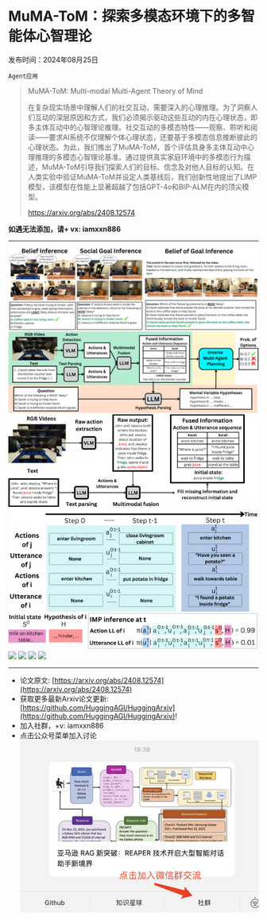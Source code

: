 # MuMA-ToM：探索多模态环境下的多智能体心智理论
发布时间：2024年08月25日

`Agent应用`
> MuMA-ToM: Multi-modal Multi-Agent Theory of Mind
>
> 在复杂现实场景中理解人们的社交互动，需要深入的心理推理。为了洞察人们互动的深层原因和方式，我们必须揭示驱动这些互动的内在心理状态，即多主体互动中的心智理论推理。社交互动的多模态特性——观察、聆听和阅读——要求AI系统不仅理解个体心理状态，还要基于多模态信息推断彼此的心理状态。为此，我们推出了MuMA-ToM，首个评估具身多主体互动中心理推理的多模态心智理论基准。通过提供真实家庭环境中的多模态行为描述，MuMA-ToM引导我们探索人们的目标、信念及对他人目标的认知。在人类实验中验证MuMA-ToM并设定人类基线后，我们创新性地提出了LIMP模型，该模型在性能上显著超越了包括GPT-4o和BIP-ALM在内的顶尖模型。
>
> https://arxiv.org/abs/2408.12574

**如遇无法添加，请+ vx: iamxxn886**
<hr />

![](https://raw.githubusercontent.com/HuggingAGI/HuggingArxiv/main/paper_images/2408.12574/x1.png)
![](https://raw.githubusercontent.com/HuggingAGI/HuggingArxiv/main/paper_images/2408.12574/x2.png)
![](https://raw.githubusercontent.com/HuggingAGI/HuggingArxiv/main/paper_images/2408.12574/x3.png)
![](https://raw.githubusercontent.com/HuggingAGI/HuggingArxiv/main/paper_images/2408.12574/x4.png)
![](https://raw.githubusercontent.com/HuggingAGI/HuggingArxiv/main/paper_images/2408.12574/x5.png)
![](https://raw.githubusercontent.com/HuggingAGI/HuggingArxiv/main/paper_images/2408.12574/x9.png)
![](https://raw.githubusercontent.com/HuggingAGI/HuggingArxiv/main/paper_images/2408.12574/x10.png)
![](https://raw.githubusercontent.com/HuggingAGI/HuggingArxiv/main/paper_images/2408.12574/x11.png)

<hr />

- 论文原文: [https://arxiv.org/abs/2408.12574](https://arxiv.org/abs/2408.12574)
- 获取更多最新Arxiv论文更新: [https://github.com/HuggingAGI/HuggingArxiv](https://github.com/HuggingAGI/HuggingArxiv)!
- 加入社群，+v: iamxxn886
- 点击公众号菜单加入讨论
![](https://raw.githubusercontent.com/HuggingAGI/wx_assets/main/2024/07/31/1722434818326-94339e92-22f1-4472-9d27-fed232f70b5d.jpeg)